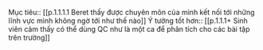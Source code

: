 Mục tiêu:: [[p.1.1.1.1 Beret thấy được chuyên môn của mình kết nối tới những lĩnh vực mình không ngờ tới như thế nào]] 
Ý tưởng tốt hơn:: [[p.1.1.1+ Sinh viên cảm thấy có thể dùng QC như là một ca để phân tích cho các bài tập trên trường]]

